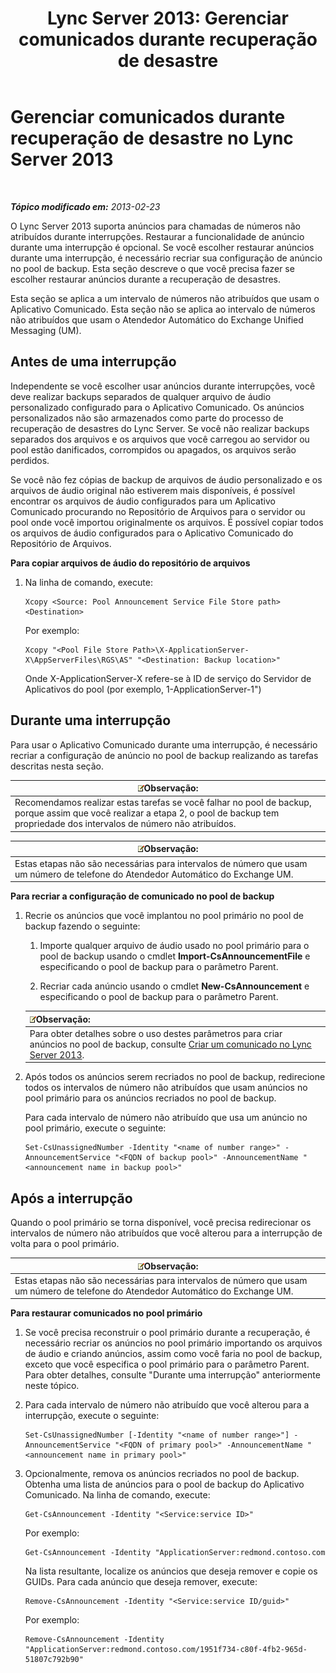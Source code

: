 ﻿---
title: 'Lync Server 2013: Gerenciar comunicados durante recuperação de desastre'
TOCTitle: Gerenciar comunicados durante recuperação de desastre
ms:assetid: c33e51ea-421f-42d2-826b-b73968f6bd5b
ms:mtpsurl: https://technet.microsoft.com/pt-br/library/JJ721874(v=OCS.15)
ms:contentKeyID: 49886394
ms.date: 05/19/2016
mtps_version: v=OCS.15
ms.translationtype: HT
---

# Gerenciar comunicados durante recuperação de desastre no Lync Server 2013

 

_**Tópico modificado em:** 2013-02-23_

O Lync Server 2013 suporta anúncios para chamadas de números não atribuídos durante interrupções. Restaurar a funcionalidade de anúncio durante uma interrupção é opcional. Se você escolher restaurar anúncios durante uma interrupção, é necessário recriar sua configuração de anúncio no pool de backup. Esta seção descreve o que você precisa fazer se escolher restaurar anúncios durante a recuperação de desastres.

Esta seção se aplica a um intervalo de números não atribuídos que usam o Aplicativo Comunicado. Esta seção não se aplica ao intervalo de números não atribuídos que usam o Atendedor Automático do Exchange Unified Messaging (UM).

## Antes de uma interrupção

Independente se você escolher usar anúncios durante interrupções, você deve realizar backups separados de qualquer arquivo de áudio personalizado configurado para o Aplicativo Comunicado. Os anúncios personalizados não são armazenados como parte do processo de recuperação de desastres do Lync Server. Se você não realizar backups separados dos arquivos e os arquivos que você carregou ao servidor ou pool estão danificados, corrompidos ou apagados, os arquivos serão perdidos.

Se você não fez cópias de backup de arquivos de áudio personalizado e os arquivos de áudio original não estiverem mais disponíveis, é possível encontrar os arquivos de áudio configurados para um Aplicativo Comunicado procurando no Repositório de Arquivos para o servidor ou pool onde você importou originalmente os arquivos. É possível copiar todos os arquivos de áudio configurados para o Aplicativo Comunicado do Repositório de Arquivos.

**Para copiar arquivos de áudio do repositório de arquivos**

1.  Na linha de comando, execute:
    
        Xcopy <Source: Pool Announcement Service File Store path> <Destination>
    
    Por exemplo:
    
        Xcopy "<Pool File Store Path>\X-ApplicationServer-X\AppServerFiles\RGS\AS" "<Destination: Backup location>"
    
    Onde X-ApplicationServer-X refere-se à ID de serviço do Servidor de Aplicativos do pool (por exemplo, 1-ApplicationServer-1")


## Durante uma interrupção

Para usar o Aplicativo Comunicado durante uma interrupção, é necessário recriar a configuração de anúncio no pool de backup realizando as tarefas descritas nesta seção.

<table>
<thead>
<tr class="header">
<th><img src="images/Gg425756.note(OCS.15).gif" title="note" alt="note" />Observação:</th>
</tr>
</thead>
<tbody>
<tr class="odd">
<td>Recomendamos realizar estas tarefas se você falhar no pool de backup, porque assim que você realizar a etapa 2, o pool de backup tem propriedade dos intervalos de número não atribuídos.</td>
</tr>
</tbody>
</table>


<table>
<thead>
<tr class="header">
<th><img src="images/Gg425756.note(OCS.15).gif" title="note" alt="note" />Observação:</th>
</tr>
</thead>
<tbody>
<tr class="odd">
<td>Estas etapas não são necessárias para intervalos de número que usam um número de telefone do Atendedor Automático do Exchange UM.</td>
</tr>
</tbody>
</table>


**Para recriar a configuração de comunicado no pool de backup**

1.  Recrie os anúncios que você implantou no pool primário no pool de backup fazendo o seguinte:
    
    1.  Importe qualquer arquivo de áudio usado no pool primário para o pool de backup usando o cmdlet **Import-CsAnnouncementFile** e especificando o pool de backup para o parâmetro Parent.
    
    2.  Recriar cada anúncio usando o cmdlet **New-CsAnnouncement** e especificando o pool de backup para o parâmetro Parent.
    
    <table>
    <thead>
    <tr class="header">
    <th><img src="images/Gg425756.note(OCS.15).gif" title="note" alt="note" />Observação:</th>
    </tr>
    </thead>
    <tbody>
    <tr class="odd">
    <td>Para obter detalhes sobre o uso destes parâmetros para criar anúncios no pool de backup, consulte <a href="lync-server-2013-create-an-announcement.md">Criar um comunicado no Lync Server 2013</a>.</td>
    </tr>
    </tbody>
    </table>


2.  Após todos os anúncios serem recriados no pool de backup, redirecione todos os intervalos de número não atribuídos que usam anúncios no pool primário para os anúncios recriados no pool de backup.
    
    Para cada intervalo de número não atribuído que usa um anúncio no pool primário, execute o seguinte:
    
        Set-CsUnassignedNumber -Identity "<name of number range>" -AnnouncementService "<FQDN of backup pool>" -AnnouncementName "<announcement name in backup pool>"

## Após a interrupção

Quando o pool primário se torna disponível, você precisa redirecionar os intervalos de número não atribuídos que você alterou para a interrupção de volta para o pool primário.

<table>
<thead>
<tr class="header">
<th><img src="images/Gg425756.note(OCS.15).gif" title="note" alt="note" />Observação:</th>
</tr>
</thead>
<tbody>
<tr class="odd">
<td>Estas etapas não são necessárias para intervalos de número que usam um número de telefone do Atendedor Automático do Exchange UM.</td>
</tr>
</tbody>
</table>


**Para restaurar comunicados no pool primário**

1.  Se você precisa reconstruir o pool primário durante a recuperação, é necessário recriar os anúncios no pool primário importando os arquivos de áudio e criando anúncios, assim como você faria no pool de backup, exceto que você especifica o pool primário para o parâmetro Parent. Para obter detalhes, consulte "Durante uma interrupção" anteriormente neste tópico.

2.  Para cada intervalo de número não atribuído que você alterou para a interrupção, execute o seguinte:
    
        Set-CsUnassignedNumber [-Identity "<name of number range>"] -AnnouncementService "<FQDN of primary pool>" -AnnouncementName "<announcement name in primary pool>"

3.  Opcionalmente, remova os anúncios recriados no pool de backup. Obtenha uma lista de anúncios para o pool de backup do Aplicativo Comunicado. Na linha de comando, execute:
    
        Get-CsAnnouncement -Identity "<Service:service ID>"
    
    Por exemplo:
    
        Get-CsAnnouncement -Identity "ApplicationServer:redmond.contoso.com
    
    Na lista resultante, localize os anúncios que deseja remover e copie os GUIDs. Para cada anúncio que deseja remover, execute:
    
        Remove-CsAnnouncement -Identity "<Service:service ID/guid>"
    
    Por exemplo:
    
        Remove-CsAnnouncement -Identity "ApplicationServer:redmond.contoso.com/1951f734-c80f-4fb2-965d-51807c792b90"


